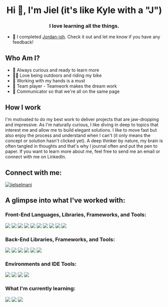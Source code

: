 <h1 align="center">Hi 👋, I'm Jiel (it's like Kyle with a "J")</h1>
<h3 align="center">I love learning all the things.</h3>

- 🔭 I completed [Jordan-ish](https://jordan-ish.vercel.app/). Check it out and let me know if you have any feedback!

<h2 align="left">Who Am I?</h3>

- 🤔 Always curious and ready to learn more
- 🚴‍♂️ Love being outdoors and riding my bike
- 🚧 Working with my hands is a must
- 🥇 Team player - Teamwork makes the dream work
- 💬 Communicator so that we're all on the same page

<h2 align="left">How I work</h2>
I'm motivated to do my best work to deliver projects that are jaw-dropping and impressive.  As I'm naturally curious, I like diving in deep to topics that interest me
and allow me to build elegant solutions.  I like to move fast but also enjoy the process and understand when I can't (it only means the concept or solution hasn't
clicked yet).  A deep thinker by nature, my brain is often tangled in thoughts and that's why I journal often and put the pen to paper.  If you want to learn more
about me, feel free to send me an email or connect with me on LinkedIn.

<h2 align="left">Connect with me:</h2>
<p align="left">
<a href="https://linkedin.com/in/jielselmani" target="blank"><img align="center" src="https://img.shields.io/badge/LinkedIn-0077B5?style=for-the-badge&logo=linkedin&logoColor=white" alt="jielselmani" /></a>
</p>

<h2 align="left">A glimpse into what I've worked with:</h2>
  
<h3 align="left">Front-End Languages, Libraries, Frameworks, and Tools:</h3>
<p align="left">
  <img src="https://img.shields.io/badge/React-20232A?style=for-the-badge&logo=react&logoColor=61DAFB" />
  <img src="https://img.shields.io/badge/Redux-593D88?style=for-the-badge&logo=redux&logoColor=white" />
  <img src="https://img.shields.io/badge/React_Router-CA4245?style=for-the-badge&logo=react-router&logoColor=white" />
  <img src="https://img.shields.io/badge/Sass-CC6699?style=for-the-badge&logo=sass&logoColor=white" />
  <img src="https://img.shields.io/badge/Chakra--UI-319795?style=for-the-badge&logo=chakra-ui&logoColor=white" />
  <img src="https://img.shields.io/badge/Firefox_Browser-FF7139?style=for-the-badge&logo=Firefox-Browser&logoColor=white" />
  <img src="https://img.shields.io/badge/Google_chrome-4285F4?style=for-the-badge&logo=Google-chrome&logoColor=white" />
  <img src="https://img.shields.io/badge/HTML5-E34F26?style=for-the-badge&logo=html5&logoColor=white" />
  <img src="https://img.shields.io/badge/CSS3-1572B6?style=for-the-badge&logo=css3&logoColor=white" />
  <img src="https://img.shields.io/badge/JavaScript-323330?style=for-the-badge&logo=javascript&logoColor=F7DF1E" />
</p>

<h3 align="left">Back-End Libraries, Frameworks, and Tools:</h3>
<p align="left">
  <img src="https://img.shields.io/badge/Node.js-339933?style=for-the-badge&logo=nodedotjs&logoColor=white" />
  <img src="https://img.shields.io/badge/Express.js-000000?style=for-the-badge&logo=express&logoColor=white" />
  <img src="https://img.shields.io/badge/MongoDB-white?style=for-the-badge&logo=mongodb&logoColor=4EA94B" />
  <img src="https://img.shields.io/badge/firebase-ffca28?style=for-the-badge&logo=firebase&logoColor=black" />
  <img src="https://img.shields.io/badge/npm-CB3837?style=for-the-badge&logo=npm&logoColor=white" />
  <img src="https://img.shields.io/badge/Postman-FF6C37?style=for-the-badge&logo=Postman&logoColor=white" />
</p>

<h3 align="left">Environments and IDE Tools:</h3>
<p align="left">
  <img src="https://img.shields.io/badge/Git-F05032?style=for-the-badge&logo=git&logoColor=white" />
  <img src="https://img.shields.io/badge/Windows-0078D6?style=for-the-badge&logo=windows&logoColor=white" />
  <img src="https://img.shields.io/badge/Ubuntu-E95420?style=for-the-badge&logo=ubuntu&logoColor=white" />
  <img src="https://img.shields.io/badge/Visual_Studio_Code-0078D4?style=for-the-badge&logo=visual%20studio%20code&logoColor=white" />
</p>

<h3 align="left">What I'm currently learning:</h3>
<p align="left">
  <img src="https://img.shields.io/badge/TypeScript-007ACC?style=for-the-badge&logo=typescript&logoColor=white" />
  <img src="https://img.shields.io/badge/PostgreSQL-316192?style=for-the-badge&logo=postgresql&logoColor=white" />
  <img src="https://img.shields.io/badge/Vue.js-35495E?style=for-the-badge&logo=vuedotjs&logoColor=4FC08D" />
</p>

